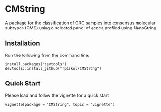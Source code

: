 # CMString

A package for the classification of CRC samples into consensus molecular subtypes (CMS) using a selected panel of genes profiled using NanoString

## Installation

Run the following from the command line:
```
install.packages("devtools")
devtools::install_github("rpiskol/CMString")
```

## Quick Start
Please load and follow the vignette for a quick start

```
vignette(package = "CMString", topic = "vignette")
```
